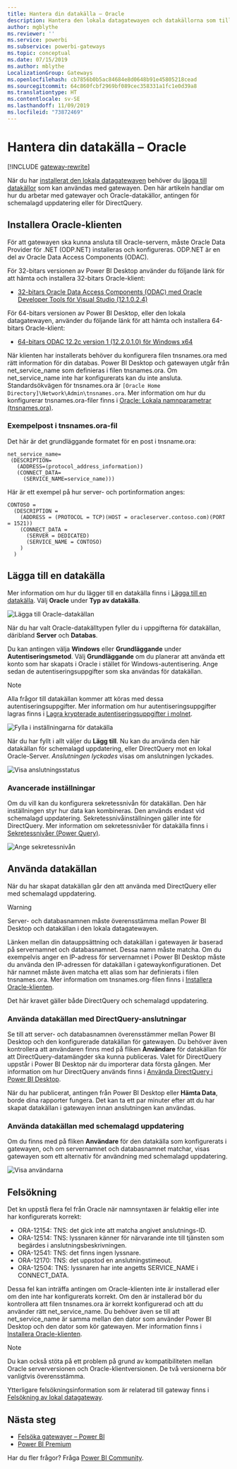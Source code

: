 ```yaml
---
title: Hantera din datakälla – Oracle
description: Hantera den lokala datagatewayen och datakällorna som tillhör denna gateway.
author: mgblythe
ms.reviewer: ''
ms.service: powerbi
ms.subservice: powerbi-gateways
ms.topic: conceptual
ms.date: 07/15/2019
ms.author: mblythe
LocalizationGroup: Gateways
ms.openlocfilehash: cb7856b0b5ac84684e8d0648b91e45805218cead
ms.sourcegitcommit: 64c860fcbf2969bf089cec358331a1fc1e0d39a8
ms.translationtype: HT
ms.contentlocale: sv-SE
ms.lasthandoff: 11/09/2019
ms.locfileid: "73872469"
---
```

# <a name="manage-your-data-source---oracle"></a>Hantera din datakälla – Oracle

[!INCLUDE [gateway-rewrite](includes/gateway-rewrite.md)]

När du har [installerat den lokala datagatewayen](/data-integration/gateway/service-gateway-install) behöver du [lägga till datakällor](service-gateway-data-sources.md#add-a-data-source) som kan användas med gatewayen. Den här artikeln handlar om hur du arbetar med gatewayer och Oracle-datakällor, antingen för schemalagd uppdatering eller för DirectQuery.

## <a name="install-the-oracle-client"></a>Installera Oracle-klienten

För att gatewayen ska kunna ansluta till Oracle-servern, måste Oracle Data Provider för .NET (ODP.NET) installeras och konfigureras. ODP.NET är en del av Oracle Data Access Components (ODAC).

För 32-bitars versionen av Power BI Desktop använder du följande länk för att hämta och installera 32-bitars Oracle-klient:

* [32-bitars Oracle Data Access Components (ODAC) med Oracle Developer Tools för Visual Studio (12.1.0.2.4)](https://www.oracle.com/technetwork/topics/dotnet/utilsoft-086879.html)

För 64-bitars versionen av Power BI Desktop, eller den lokala datagatewayen, använder du följande länk för att hämta och installera 64-bitars Oracle-klient:

* [64-bitars ODAC 12.2c version 1 (12.2.0.1.0) för Windows x64](https://www.oracle.com/technetwork/database/windows/downloads/index-090165.html)

När klienten har installerats behöver du konfigurera filen tnsnames.ora med rätt information för din databas. Power BI Desktop och gatewayen utgår från net_service_name som definieras i filen tnsnames.ora. Om net_service_name inte har konfigurerats kan du inte ansluta. Standardsökvägen för tnsnames.ora är `[Oracle Home Directory]\Network\Admin\tnsnames.ora`. Mer information om hur du konfigurerar tnsnames.ora-filer finns i [Oracle: Lokala namnparametrar (tnsnames.ora)](https://docs.oracle.com/cd/B28359_01/network.111/b28317/tnsnames.htm).

### <a name="example-tnsnamesora-file-entry"></a>Exempelpost i tnsnames.ora-fil

Det här är det grundläggande formatet för en post i tnsname.ora:

```
net_service_name=
 (DESCRIPTION=
   (ADDRESS=(protocol_address_information))
   (CONNECT_DATA=
     (SERVICE_NAME=service_name)))
```

Här är ett exempel på hur server- och portinformation anges:

```
CONTOSO =
  (DESCRIPTION =
    (ADDRESS = (PROTOCOL = TCP)(HOST = oracleserver.contoso.com)(PORT = 1521))
    (CONNECT_DATA =
      (SERVER = DEDICATED)
      (SERVICE_NAME = CONTOSO)
    )
  )
```

## <a name="add-a-data-source"></a>Lägga till en datakälla

Mer information om hur du lägger till en datakälla finns i [Lägga till en datakälla](service-gateway-data-sources.md#add-a-data-source). Välj **Oracle** under **Typ av datakälla**.

![Lägga till Oracle-datakällan](media/service-gateway-onprem-manage-oracle/data-source-oracle.png)

När du har valt Oracle-datakälltypen fyller du i uppgifterna för datakällan, däribland **Server** och **Databas**. 

Du kan antingen välja **Windows** eller **Grundläggande** under **Autentiseringsmetod**. Välj **Grundläggande** om du planerar att använda ett konto som har skapats i Oracle i stället för Windows-autentisering. Ange sedan de autentiseringsuppgifter som ska användas för datakällan.

> [!NOTE]
> Alla frågor till datakällan kommer att köras med dessa autentiseringsuppgifter. Mer information om hur autentiseringsuppgifter lagras finns i [Lagra krypterade autentiseringsuppgifter i molnet](service-gateway-data-sources.md#store-encrypted-credentials-in-the-cloud).

![Fylla i inställningarna för datakälla](media/service-gateway-onprem-manage-oracle/data-source-oracle2.png)

När du har fyllt i allt väljer du **Lägg till**. Nu kan du använda den här datakällan för schemalagd uppdatering, eller DirectQuery mot en lokal Oracle-Server. *Anslutningen lyckades* visas om anslutningen lyckades.

![Visa anslutningsstatus](media/service-gateway-onprem-manage-oracle/datasourcesettings4.png)

### <a name="advanced-settings"></a>Avancerade inställningar

Om du vill kan du konfigurera sekretessnivån för datakällan. Den här inställningen styr hur data kan kombineras. Den används endast vid schemalagd uppdatering. Sekretessnivåinställningen gäller inte för DirectQuery. Mer information om sekretessnivåer för datakälla finns i [Sekretessnivåer (Power Query)](https://support.office.com/article/Privacy-levels-Power-Query-CC3EDE4D-359E-4B28-BC72-9BEE7900B540).

![Ange sekretessnivån](media/service-gateway-onprem-manage-oracle/datasourcesettings9.png)

## <a name="use-the-data-source"></a>Använda datakällan

När du har skapat datakällan går den att använda med DirectQuery eller med schemalagd uppdatering.

> [!WARNING]
> Server- och databasnamnen måste överensstämma mellan Power BI Desktop och datakällan i den lokala datagatewayen.

Länken mellan din datauppsättning och datakällan i gatewayen är baserad på servernamnet och databasnamnet. Dessa namn måste matcha. Om du exempelvis anger en IP-adress för servernamnet i Power BI Desktop måste du använda den IP-adressen för datakällan i gatewaykonfigurationen. Det här namnet måste även matcha ett alias som har definierats i filen tnsnames.ora. Mer information om tnsnames.org-filen finns i [Installera Oracle-klienten](#install-the-oracle-client).

Det här kravet gäller både DirectQuery och schemalagd uppdatering.

### <a name="use-the-data-source-with-directquery-connections"></a>Använda datakällan med DirectQuery-anslutningar

Se till att server- och databasnamnen överensstämmer mellan Power BI Desktop och den konfigurerade datakällan för gatewayen. Du behöver även kontrollera att användaren finns med på fliken **Användare** för datakällan för att DirectQuery-datamängder ska kunna publiceras. Valet för DirectQuery uppstår i Power BI Desktop när du importerar data första gången. Mer information om hur DirectQuery används finns i [Använda DirectQuery i Power BI Desktop](desktop-use-directquery.md).

När du har publicerat, antingen från Power BI Desktop eller **Hämta Data**, borde dina rapporter fungera. Det kan ta ett par minuter efter att du har skapat datakällan i gatewayen innan anslutningen kan användas.

### <a name="use-the-data-source-with-scheduled-refresh"></a>Använda datakällan med schemalagd uppdatering

Om du finns med på fliken **Användare** för den datakälla som konfigurerats i gatewayen, och om servernamnet och databasnamnet matchar, visas gatewayen som ett alternativ för användning med schemalagd uppdatering.

![Visa användarna](media/service-gateway-onprem-manage-oracle/powerbi-gateway-enterprise-schedule-refresh.png)

## <a name="troubleshooting"></a>Felsökning

Det kn uppstå flera fel från Oracle när namnsyntaxen är felaktig eller inte har konfigurerats korrekt:

* ORA-12154: TNS: det gick inte att matcha angivet anslutnings-ID.
* ORA-12514: TNS: lyssnaren känner för närvarande inte till tjänsten som begärdes i anslutningsbeskrivningen.
* ORA-12541: TNS: det finns ingen lyssnare.
* ORA-12170: TNS: det uppstod en anslutningstimeout.
* ORA-12504: TNS: lyssnaren har inte angetts SERVICE_NAME i CONNECT_DATA.

Dessa fel kan inträffa antingen om Oracle-klienten inte är installerad eller om den inte har konfigurerats korrekt. Om den är installerad bör du kontrollera att filen tnsnames.ora är korrekt konfigurerad och att du använder rätt net_service_name. Du behöver även se till att net_service_name är samma mellan den dator som använder Power BI Desktop och den dator som kör gatewayen. Mer information finns i [Installera Oracle-klienten](#install-the-oracle-client).

> [!NOTE]
> Du kan också stöta på ett problem på grund av kompatibiliteten mellan Oracle serverversionen och Oracle-klientversionen. De två versionerna bör vanligtvis överensstämma.

Ytterligare felsökningsinformation som är relaterad till gateway finns i [Felsökning av lokal datagateway](/data-integration/gateway/service-gateway-tshoot).

## <a name="next-steps"></a>Nästa steg

* [Felsöka gatewayer – Power BI](service-gateway-onprem-tshoot.md)
* [Power BI Premium](service-premium.md)

Har du fler frågor? Fråga [Power BI Community](https://community.powerbi.com/).

